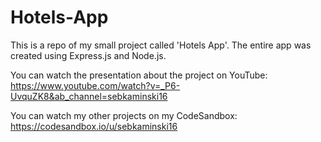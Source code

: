 # Hotels-App

This is a repo of my small project called 'Hotels App'. The entire app was created using Express.js and Node.js. 

You can watch the presentation about the project on YouTube:
https://www.youtube.com/watch?v=_P6-UvquZK8&ab_channel=sebkaminski16

You can watch my other projects on my CodeSandbox: 
https://codesandbox.io/u/sebkaminski16
